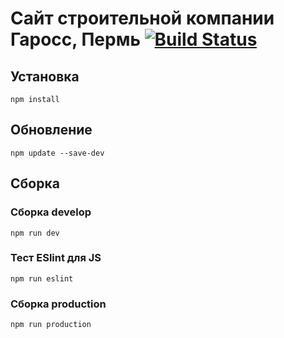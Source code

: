 # Сайт строительной компании Гаросс, Пермь [![Build Status](https://travis-ci.org/igoldyrev/gaross.svg?branch=master)](https://travis-ci.org/igoldyrev/gaross)
## Установка 
```
npm install
```
## Обновление
```
npm update --save-dev
```
## Сборка
### Сборка develop
```
npm run dev
```
### Тест ESlint для JS
```
npm run eslint
```
### Сборка production 
```
npm run production
```
